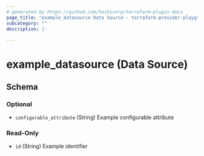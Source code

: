 ```yaml
---
# generated by https://github.com/hashicorp/terraform-plugin-docs
page_title: "example_datasource Data Source - terraform-provider-playground"
subcategory: ""
description: |-
  
---
```


# example_datasource (Data Source)





<!-- schema generated by tfplugindocs -->
## Schema

### Optional

- `configurable_attribute` (String) Example configurable attribute

### Read-Only

- `id` (String) Example identifier
